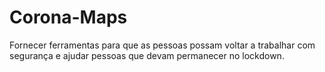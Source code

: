 # Corona-Maps

Fornecer ferramentas para que as pessoas possam voltar a trabalhar com segurança e ajudar pessoas que devam permanecer no lockdown.

